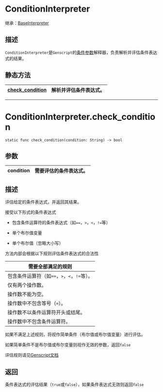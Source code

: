 # ConditionInterpreter

继承：[BaseInterpreter](BaseInterpreter.md)

## 描述

`ConditionInterpreter`是`Genscript`的[条件参数](../../Genscript/KeyWords/when.md)解释器，负责解析并评估条件表达式的结果。

## 静态方法

|[check_condition](#conditioninterpretercheck_condition)|解析并评估条件表达式。|
|:---|:---|

---

# ConditionInterpreter.check_condition

`static func check_condition(condition: String) -> bool`

## 参数

|condition|需要评估的条件表达式。|
|:---|:---|

## 描述

评估给定的条件表达式，并返回其结果。

接受以下形式的条件表达式

- 包含条件运算符的条件表达式（如`==`，`>`，`<`，`!=`等）

- 单个布尔值变量

- 单个布尔值（忽略大小写）

方法内部会根据以下规则评估条件表达式的合法性

|需要全部满足的规则|
|---|
|包含条件运算符（如`==`，`>`，`<`，`!=`等）。|
|仅有两个操作数。|
|操作数不能为空。|
|操作数中不包含等号（`=`）。|
|操作数不以条件运算符开头或结尾。|
|操作数中不包含条件运算符。|

如果不满足上述规则，将视作简单条件（布尔值或布尔值变量）进行评估。

如果简单条件不是布尔值或布尔变量则视作无效的参数，返回`false`

评估规则请见[Genscript文档](../../Genscript/Category/Condition.md/#条件表达式运算符)

## 返回

条件表达式的评估结果（`true`或`false`），如果条件表达式无效则返回`false`
